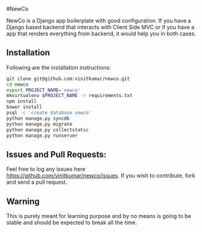 #NewCo

NewCo is a Django app boilerplate with good configuration. If you have
a Django based backend that interacts with Client Side MVC or if you
have a app that renders everything from backend, it would help you in both
cases.


## Installation

Following are the installation instructions:

```sh
git clone git@github.com:vinitkumar/newco.git
cd newco
export PROJECT_NAME='newco'
mkvirtualenv $PROJECT_NAME -r requirements.txt
npm install
bower install
psql -c 'create database newco'
python manage.py syncdb
python manage.py migrate
python manage.py collectstatic
python manage.py runserver
```

## Issues and Pull Requests:

Feel free to log any issues here https://github.com/vinitkumar/newco/issues.
If you wish to contribute, fork and send a pull request.

## Warning
This is purely meant for learning purpose and by no means is
going to be stable and should be expected to break all the time.

